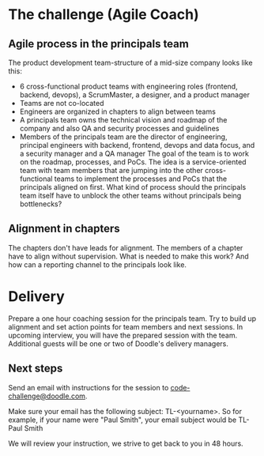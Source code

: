 # The challenge (Agile Coach)
## Agile process in the principals team
The product development team-structure of a mid-size company looks like this:
* 6 cross-functional product teams with engineering roles (frontend, backend, devops), a ScrumMaster, a designer, and a product manager
* Teams are not co-located
* Engineers are organized in chapters to align between teams
* A principals team owns the technical vision and roadmap of the company and also QA and security processes and guidelines
* Members of the principals team are the director of engineering, principal engineers with backend, frontend, devops and data focus, and a security manager and a QA manager
The goal of the team is to work on the roadmap, processes, and PoCs. The idea is a service-oriented team with team members that are jumping into the other cross-functional teams to implement the processes and PoCs that the principals aligned on first.
What kind of process should the principals team itself have to unblock the other teams without principals being bottlenecks?

## Alignment in chapters
The chapters don't have leads for alignment. The members of a chapter have to align without supervision. What is needed to make this work? And how can a reporting channel to the principals look like.

# Delivery

Prepare a one hour coaching session for the principals team. Try to build up alignment and set action points for team members and next sessions.
In upcoming interview, you will have the prepared session with the team. Additional guests will be one or two of Doodle's delivery managers.

## Next steps
Send an email with instructions for the session to code-challenge@doodle.com.

Make sure your email has the following subject: TL-&lt;yourname&gt;. So for example, if your name were "Paul Smith", your email subject would be TL-Paul Smith

We will review your instruction, we strive to get back to you in 48 hours.
